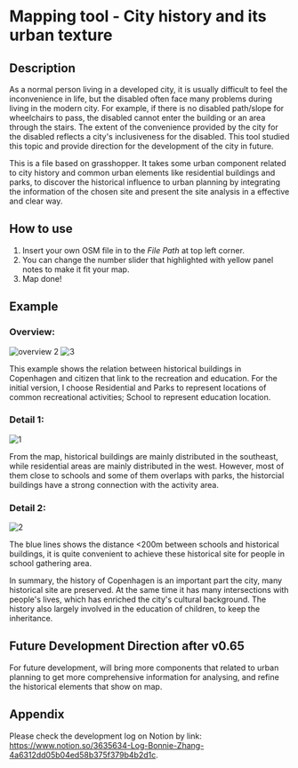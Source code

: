 # Mapping tool - City history and its urban texture

## Description
As a normal person living in a developed city, it is usually difficult to feel the inconvenience in life, but the disabled often face many problems during living in the modern city. For example, if there is no disabled path/slope for wheelchairs to pass, the disabled cannot enter the building or an area through the stairs. The extent of the convenience provided by the city for the disabled reflects a city's inclusiveness for the disabled. This tool studied this topic and provide direction for the development of the city in future.


This is a file based on grasshopper. It takes some urban component related to city history and common urban elements like residential buildings and parks, to discover the historical influence to urban planning by integrating the information of the chosen site and present the site analysis in a effective and clear way.



## How to use
1. Insert your own OSM file in to the *File Path* at top left corner.
2. You can change the number slider that highlighted with yellow panel notes to make it fit your map.
3. Map done!

## Example

### Overview:
![overview 2](https://user-images.githubusercontent.com/88953049/131293310-743cb287-9f63-4f39-8876-3e871aea0816.JPG)
![3](https://user-images.githubusercontent.com/88953049/131293326-870f49b2-9ae6-46e4-849f-5867ea49ef02.JPG)

This example shows the relation between historical buildings in Copenhagen and citizen that link to the recreation and education. For the initial version, I choose Residential and Parks to represent locations of common recreational activities; School to represent education location. 

### Detail 1:
![1](https://user-images.githubusercontent.com/88953049/130400560-c6ed95d2-32d5-47c1-9cb8-73cede3e8189.JPG)

 From the map, historical buildings are mainly distributed in the southeast, while residential areas are mainly distributed in the west. However, most of them close to schools and some of them overlaps with parks, the historcial buildings have a strong connection with the activity area.

### Detail 2:
![2](https://user-images.githubusercontent.com/88953049/130400572-1c9485ea-882b-4e8b-b502-c4ee81aa51ef.JPG)

The blue lines shows the distance <200m between schools and historical buildings, it is quite convenient to achieve these historical site for people in school gathering area.

In summary, the history of Copenhagen is an important part the city, many historical site are preserved. At the same time it has many intersections with people's lives, which has enriched the city's cultural background. The history also largely involved in the education of children, to keep the inheritance.

## Future Development Direction after v0.65

For future development, will bring more components that related to urban planning to get more comprehensive information for analysing, and refine the historical elements that show on map.

## Appendix
Please check the development log on Notion by link: <https://www.notion.so/3635634-Log-Bonnie-Zhang-4a6312dd05b04ed58b375f379b4b2d1c>.
